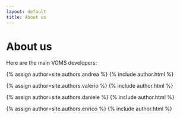 ```yaml
---
layout: default
title: About us
---
```


# About us

Here are the main VOMS developers:

{% assign author=site.authors.andrea %}
{% include author.html %}

{% assign author=site.authors.valerio %}
{% include author.html %}

{% assign author=site.authors.daniele %}
{% include author.html %}

{% assign author=site.authors.enrico %}
{% include author.html %}
